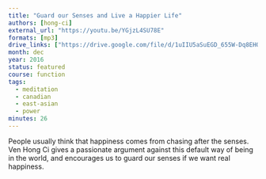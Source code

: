 ```yaml
---
title: "Guard our Senses and Live a Happier Life"
authors: [hong-ci]
external_url: "https://youtu.be/YGjzL4SU78E"
formats: [mp3]
drive_links: ["https://drive.google.com/file/d/1uIIU5aSuEGD_655W-Dq8EHQ8WzjCjDoW/view?usp=drivesdk"]
month: dec
year: 2016
status: featured
course: function 
tags:
  - meditation
  - canadian
  - east-asian
  - power
minutes: 26
---
```


People usually think that happiness comes from chasing after the senses. Ven Hong Ci gives a passionate argument against this default way of being in the world, and encourages us to guard our senses if we want real happiness. 
